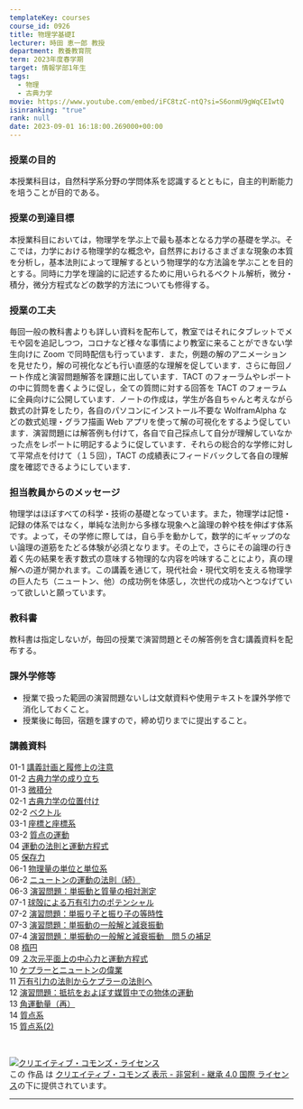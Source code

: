 ```yaml
---
templateKey: courses
course_id: 0926
title: 物理学基礎I
lecturer: 時田 恵一郎 教授
department: 教養教育院
term: 2023年度春学期
target: 情報学部1年生
tags:
  - 物理
  - 古典力学
movie: https://www.youtube.com/embed/iFC8tzC-ntQ?si=S6onmU9gWqCEIwtQ
isinranking: "true"
rank: null
date: 2023-09-01 16:18:00.269000+00:00
---
```


### 授業の目的

本授業科目は，自然科学系分野の学問体系を認識するとともに，自主的判断能力を培うことが目的である。

### 授業の到達目標

本授業科目においては，物理学を学ぶ上で最も基本となる力学の基礎を学ぶ。そこでは，力学における物理学的な概念や，自然界におけるさまざまな現象の本質を分析し，基本法則によって理解するという物理学的な方法論を学ぶことを目的とする。同時に力学を理論的に記述するために用いられるベクトル解析，微分・積分，微分方程式などの数学的方法についても修得する。

### 授業の工夫

毎回一般の教科書よりも詳しい資料を配布して，教室ではそれにタブレットでメモや図を追記しつつ，コロナなど様々な事情により教室に来ることができない学生向けに Zoom で同時配信も行っています．また，例題の解のアニメーションを見せたり，解の可視化なども行い直感的な理解を促しています．さらに毎回ノート作成と演習問題解答を課題に出しています．TACT のフォーラムやレポートの中に質問を書くように促し，全ての質問に対する回答を TACT のフォーラムに全員向けに公開しています．ノートの作成は，学生が各自ちゃんと考えながら数式の計算をしたり，各自のパソコンにインストール不要な WolframAlpha などの数式処理・グラフ描画 Web アプリを使って解の可視化をするよう促しています．演習問題には解答例も付けて，各自で自己採点して自分が理解していなかった点をレポートに明記するように促しています．それらの総合的な学修に対して平常点を付けて（１５回），TACT の成績表にフィードバックして各自の理解度を確認できるようにしています．

### 担当教員からのメッセージ

物理学はほぼすべての科学・技術の基礎となっています。また，物理学は記憶・記録の体系ではなく，単純な法則から多様な現象へと論理の幹や枝を伸ばす体系です。よって，その学修に際しては，自ら手を動かして，数学的にギャップのない論理の道筋をたどる体験が必須となります。その上で，さらにその論理の行き着く先の結果を表す数式の意味する物理的な内容を吟味することにより，真の理解への道が開かれます。この講義を通じて，現代社会・現代文明を支える物理学の巨人たち（ニュートン、他）の成功例を体感し，次世代の成功へとつなげていって欲しいと願っています。

### 教科書

教科書は指定しないが，毎回の授業で演習問題とその解答例を含む講義資料を配布する。

### 課外学修等

- 授業で扱った範囲の演習問題ないしは文献資料や使用テキストを課外学修で消化しておくこと。
- 授業後に毎回，宿題を課すので，締め切りまでに提出すること。

### 講義資料

01-1 [講義計画と履修上の注意](https://ocw.nagoya-u.jp/files/926/01-1.pdf)  
01-2 [古典力学の成り立ち](https://ocw.nagoya-u.jp/files/926/01-2.pdf)  
01-3 [微積分](https://ocw.nagoya-u.jp/files/926/01-3.pdf)  
02-1 [古典力学の位置付け](https://ocw.nagoya-u.jp/files/926/02-1.pdf)  
02-2 [ベクトル](https://ocw.nagoya-u.jp/files/926/02-2.pdf)  
03-1 [座標と座標系](https://ocw.nagoya-u.jp/files/926/03-1.pdf)  
03-2 [質点の運動](https://ocw.nagoya-u.jp/files/926/03-2.pdf)  
04 [運動の法則と運動方程式](https://ocw.nagoya-u.jp/files/926/04.pdf)  
05 [保存力](https://ocw.nagoya-u.jp/files/926/05.pdf)  
06-1 [物理量の単位と単位系](https://ocw.nagoya-u.jp/files/926/06-1.pdf)  
06-2 [ニュートンの運動の法則（続）](https://ocw.nagoya-u.jp/files/926/06-2.pdf)  
06-3 [演習問題：単振動と質量の相対測定](https://ocw.nagoya-u.jp/files/926/06-3.pdf)  
07-1 [球殻による万有引力のポテンシャル](https://ocw.nagoya-u.jp/files/926/07-1.pdf)  
07-2 [演習問題：単振り子と振り子の等時性](https://ocw.nagoya-u.jp/files/926/07-2.pdf)  
07-3 [演習問題：単振動の一般解と減衰振動](https://ocw.nagoya-u.jp/files/926/07-3.pdf)  
07-4 [演習問題：単振動の一般解と減衰振動　問５の補足](https://ocw.nagoya-u.jp/files/926/07-4.pdf)  
08 [楕円](https://ocw.nagoya-u.jp/files/926/08.pdf)  
09 [２次元平面上の中心力と運動方程式](https://ocw.nagoya-u.jp/files/926/09.pdf)  
10 [ケプラーとニュートンの偉業](https://ocw.nagoya-u.jp/files/926/10.pdf)  
11 [万有引力の法則からケプラーの法則へ](https://ocw.nagoya-u.jp/files/926/11.pdf)  
12 [演習問題：抵抗をおよぼす媒質中での物体の運動](https://ocw.nagoya-u.jp/files/926/12.pdf)  
13 [角運動量（再）](https://ocw.nagoya-u.jp/files/926/13.pdf)  
14 [質点系](https://ocw.nagoya-u.jp/files/926/14.pdf)  
15 [質点系(2)](https://ocw.nagoya-u.jp/files/926/15.pdf)

</br>

<a rel="license" href="http://creativecommons.org/licenses/by-nc-sa/4.0/"><img alt="クリエイティブ・コモンズ・ライセンス" style="border-width:0" data-src="" src="https://i.creativecommons.org/l/by-nc-sa/4.0/88x31.png" /></a><br />この 作品 は <a rel="license" href="http://creativecommons.org/licenses/by-nc-sa/4.0/">クリエイティブ・コモンズ 表示 - 非営利 - 継承 4.0 国際 ライセンス</a>の下に提供されています。

---
